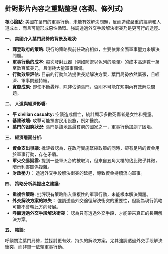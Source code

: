 ## 針對影片內容之重點整理 (客觀、條列式)

**核心論點:** 美國在葉門的軍事行動，未能有效解決問題，反而造成嚴重的經濟和人道成本，而且可能形成惡性循環。強調透過外交手段解決衝突乃是更可行的途徑。

**一、 美國介入葉門局勢的背景及現狀:**

*   **拜登政府的策略:** 現行的策略與前任政府相似，主要依靠全面軍事壓力來解決問題。
*   **軍事行動的成本:** 每次發射武器（例如防禦以色列的飛彈）的成本高達數十萬至數百萬美元，且消耗大量軍事儲備。
*   **行動效果評估:** 目前的行動無法提供長期解決方案，葉門局勢依然緊張，且經濟、軍事問題持續。
*   **實際成果:** 即使不斷轟炸，除非佔領葉門，否則不可能在短期內有效解決問題。

**二、 人道與經濟影響:**

*   **平 civilian casualty:** 空襲造成傷亡，統計顯示多數死傷者是女性和兒童。
*   **基建破壞:** 攻擊可能損害民用設施，例如醫院。
*   **葉門的困窮狀況:** 葉門是該地區最貧窮的國家之一，軍事行動加劇了困境。

**三、 經濟層面分析:**

*   **資金支出爭議:** 批評者認為，在政府實施緊縮政策的同時，卻有足夠的資金用於軍事行動，存在矛盾。
*   **軍火交易疑雲:** 提到一些軍火合約被取消，但來自五角大樓的佔比微乎其微，暗示利害關係複雜。
*   **財政壓力：** 透過外交手段解決衝突的延遲，導致資金持續流向軍事。

**四、 策略分析與提出之建議:**

*   **重複性策略:** 批評現有策略陷入重複性的軍事行動，未能根本解決問題。
*   **外交解決方案的缺失：** 強調透過外交途徑解決衝突的重要性，但認為現行策略可能不會朝此方向發展。
*   **呼籲透過外交手段解決衝突：** 認為只有透過外交手段，才能帶來真正的長期解決方案。

**五、 結論:**

呼籲關注葉門局勢，並探討更有效、持久的解決方案，尤其強調透過外交手段解決衝突，而非單一依賴軍事行動。